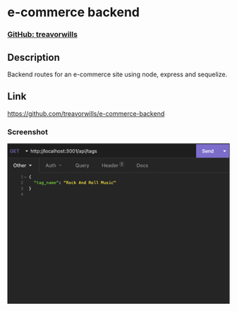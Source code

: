 # e-commerce backend
### [ GitHub: treavorwills ]( https://github.com/treavorwills )
## Description
Backend routes for an e-commerce site using node, express and sequelize.
## Link
[ https://github.com/treavorwills/e-commerce-backend ]( https://github.com/treavorwills/e-commerce-backend )


### Screenshot
![alt text](./assets/image/screenshot.png)

